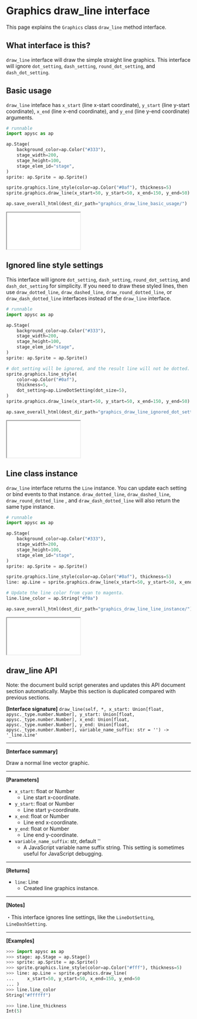 # Graphics draw_line interface

This page explains the `Graphics` class `draw_line` method interface.

## What interface is this?

`draw_line` interface will draw the simple straight line graphics. This interface will ignore `dot_setting`, `dash_setting`, `round_dot_setting`, and `dash_dot_setting`.

## Basic usage

`draw_line` inteface has `x_start` (line x-start coordinate), `y_start` (line y-start coordinate), `x_end` (line x-end coordinate), and `y_end` (line y-end coordinate) arguments.

```py
# runnable
import apysc as ap

ap.Stage(
    background_color=ap.Color("#333"),
    stage_width=200,
    stage_height=100,
    stage_elem_id="stage",
)
sprite: ap.Sprite = ap.Sprite()

sprite.graphics.line_style(color=ap.Color("#0af"), thickness=5)
sprite.graphics.draw_line(x_start=50, y_start=50, x_end=150, y_end=50)

ap.save_overall_html(dest_dir_path="graphics_draw_line_basic_usage/")
```

<iframe src="static/graphics_draw_line_basic_usage/index.html" width="200" height=100></iframe>

## Ignored line style settings

This interface will ignore `dot_setting`, `dash_setting`, `round_dot_setting`, and `dash_dot_setting` for simplicity. If you need to draw these styled lines, then use `draw_dotted_line`, `draw_dashed_line`, `draw_round_dotted_line`, or `draw_dash_dotted_line` interfaces instead of the `draw_line` interface.

```py
# runnable
import apysc as ap

ap.Stage(
    background_color=ap.Color("#333"),
    stage_width=200,
    stage_height=100,
    stage_elem_id="stage",
)
sprite: ap.Sprite = ap.Sprite()

# dot_setting will be ignored, and the result line will not be dotted.
sprite.graphics.line_style(
    color=ap.Color("#0af"),
    thickness=5,
    dot_setting=ap.LineDotSetting(dot_size=5),
)
sprite.graphics.draw_line(x_start=50, y_start=50, x_end=150, y_end=50)

ap.save_overall_html(dest_dir_path="graphics_draw_line_ignored_dot_setting/")
```

<iframe src="static/graphics_draw_line_ignored_dot_setting/index.html" width="200" height=100></iframe>

## Line class instance

`draw_line` interface returns the `Line` instance. You can update each setting or bind events to that instance. `draw_dotted_line`, `draw_dashed_line`, `draw_round_dotted_line`
, and `draw_dash_dotted_line` will also return the same type instance.

```py
# runnable
import apysc as ap

ap.Stage(
    background_color=ap.Color("#333"),
    stage_width=200,
    stage_height=100,
    stage_elem_id="stage",
)
sprite: ap.Sprite = ap.Sprite()

sprite.graphics.line_style(color=ap.Color("#0af"), thickness=5)
line: ap.Line = sprite.graphics.draw_line(x_start=50, y_start=50, x_end=150, y_end=50)

# Update the line color from cyan to magenta.
line.line_color = ap.String("#f0a")

ap.save_overall_html(dest_dir_path="graphics_draw_line_line_instance/")
```

<iframe src="static/graphics_draw_line_line_instance/index.html" width="200" height=100></iframe>


## draw_line API

<!-- Docstring: apysc._display.graphics.Graphics.draw_line -->

<span class="inconspicuous-txt">Note: the document build script generates and updates this API document section automatically. Maybe this section is duplicated compared with previous sections.</span>

**[Interface signature]** `draw_line(self, *, x_start: Union[float, apysc._type.number.Number], y_start: Union[float, apysc._type.number.Number], x_end: Union[float, apysc._type.number.Number], y_end: Union[float, apysc._type.number.Number], variable_name_suffix: str = '') -> '_line.Line'`<hr>

**[Interface summary]**

Draw a normal line vector graphic.<hr>

**[Parameters]**

- `x_start`: float or Number
  - Line start x-coordinate.
- `y_start`: float or Number
  - Line start y-coordinate.
- `x_end`: float or Number
  - Line end x-coordinate.
- `y_end`: float or Number
  - Line end y-coordinate.
- `variable_name_suffix`: str, default ''
  - A JavaScript variable name suffix string. This setting is sometimes useful for JavaScript debugging.

<hr>

**[Returns]**

- `line`: Line
  - Created line graphics instance.

<hr>

**[Notes]**

 ・This interface ignores line settings, like the `LineDotSetting`, `LineDashSetting`.<hr>

**[Examples]**

```py
>>> import apysc as ap
>>> stage: ap.Stage = ap.Stage()
>>> sprite: ap.Sprite = ap.Sprite()
>>> sprite.graphics.line_style(color=ap.Color("#fff"), thickness=5)
>>> line: ap.Line = sprite.graphics.draw_line(
...     x_start=50, y_start=50, x_end=150, y_end=50
... )
>>> line.line_color
String("#ffffff")

>>> line.line_thickness
Int(5)
```